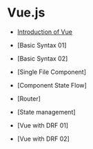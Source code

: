 # Vue.js

- [Introduction of Vue]()

- [Basic Syntax 01]

- [Basic Syntax 02]

- [Single File Component]

- [Component State Flow]

- [Router]

- [State management]

- [Vue with DRF 01]

- [Vue with DRF 02]